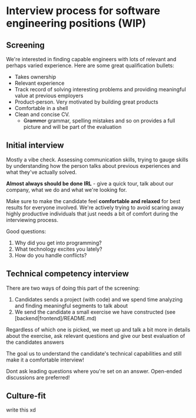# Interview process for software engineering positions (WIP)

## Screening

We're interested in finding capable engineers with lots of relevant and perhaps varied experience. Here are some great qualification bullets:


- Takes ownership
- Relevant experience
- Track record of solving interesting problems and providing meaningful value at previous employers
- Product-person. Very motivated by building great products
- Comfortable in a shell
- Clean and concise CV.
  - ~~Grammer~~ grammar, spelling mistakes and so on provides a full picture and will be part of the evaluation


## Initial interview

Mostly a vibe check. Assessing communication skills, trying to gauge skills by understanding how the person talks about previous experiences and what they've actually solved.

**Almost always should be done IRL** - give a quick tour, talk about our company, what we do and what we're looking for.

Make sure to make the candidate feel **comfortable and relaxed** for best results for everyone involved. We're actively trying to avoid scaring away highly productive individuals that just needs a bit of comfort during the interviewing process.

Good questions:
1. Why did you get into programming?
2. What technology excites you lately?
3. How do you handle conflicts?

## Technical competency interview

There are two ways of doing this part of the screening:
1) Candidates sends a project (with code) and we spend time analyzing and finding meaningful segments to talk about
2) We send the candidate a small exercise we have constructed (see \[backend|frontend\]/README.md)

Regardless of which one is picked, we meet up and talk a bit more in details about the exercise, ask relevant questions and give our best evaluation of the candidates answers


The goal us to understand the candidate's technical capabilities and still make it a comfortable interview!

Dont ask leading questions where you're set on an answer. Open-ended discussions are preferred!

## Culture-fit

write this xd
